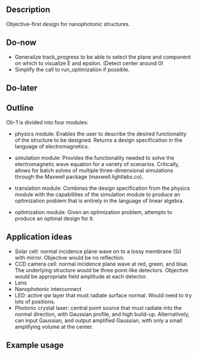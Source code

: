 Description
-----------

Objective-first design for nanophotonic structures.


Do-now
------


*   Generalize track_progress to be able to select the plane and component
    on which to visualize E and epsilon. (Detect center around 0)
*   Simplify the call to run_optimization if possible.


Do-later
--------



Outline
-------

Ob-1 is divided into four modules:

*   physics module:
    Enables the user to describe the desired functionality of the structure 
    to be designed.
    Returns a design specification in the language of electromagnetics.

*   simulation module:
    Provides the functionality needed to solve the electromagnetic wave equation
    for a variety of scenarios.
    Critically, allows for batch solves of multiple three-dimensional simulations
    through the Maxwell package (maxwell.lightlabs.co).

*   translation module:
    Combines the design specification from the physics module
    with the capabilities of the simulation module to produce
    an optimization problem that is entirely in the language of linear algebra.

*   optimization module:
    Given an optimization problem, attempts to produce an optimal design for it.


Application ideas
-----------------

*   Solar cell: normal incidence plane wave on to a lossy membrane (Si) with mirror.
    Objective would be no reflection.
*   CCD camera cell: normal incidence plane wave at red, green, and blue.
    The underlying structure would be three point-like detectors.
    Objective would be appropriate field amplitude at each detector.
*   Lens
*   Nanophotonic interconnect
*   LED: active qw layer that must radiate surface normal. 
    Would need to try lots of positions.
*   Photonic crystal laser: central point source that must radiate into the normal
    direction, with Gaussian profile, and high build-up.
    Alternatively, can input Gaussian, and output amplified Gaussian,
    with only a small amplifying volume at the center.

Example usage
-------------


